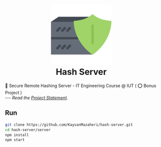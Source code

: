 
<h1 align="center">
	<img height="200" src="client/src/assets/logo.png" alt="Hash Server Logo"><br>
  Hash Server
</h1>

:closed_lock_with_key: Secure Remote Hashing Server - IT Engineering Course @ IUT ( :o: Bonus Project )  
--- _Read the [Project Statement](STATEMENT.md)._

## Run
```bash
git clone https://github.com/KayvanMazaheri/hash-server.git
cd hash-server/server
npm install
npm start
```
